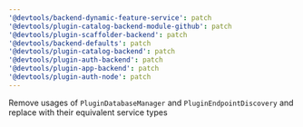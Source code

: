 ```yaml
---
'@devtools/backend-dynamic-feature-service': patch
'@devtools/plugin-catalog-backend-module-github': patch
'@devtools/plugin-scaffolder-backend': patch
'@devtools/backend-defaults': patch
'@devtools/plugin-catalog-backend': patch
'@devtools/plugin-auth-backend': patch
'@devtools/plugin-app-backend': patch
'@devtools/plugin-auth-node': patch
---
```


Remove usages of `PluginDatabaseManager` and `PluginEndpointDiscovery` and replace with their equivalent service types
